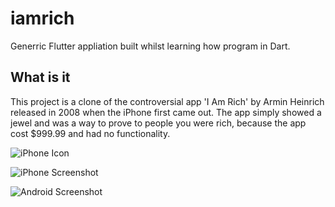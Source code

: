 # iamrich

Generric Flutter appliation built whilst learning how program in Dart.

## What is it

This project is a clone of the controversial app 'I Am Rich' by Armin Heinrich released in 2008 when the iPhone first came out. The app simply showed a jewel and was a way to prove to people you were rich, because the app cost $999.99 and had no functionality.

![iPhone Icon](https://imgur.com/JTEzWrB)

![iPhone Screenshot](https://imgur.com/e4m0Cpa)

![Android Screenshot](https://imgur.com/WLa2k9W)
